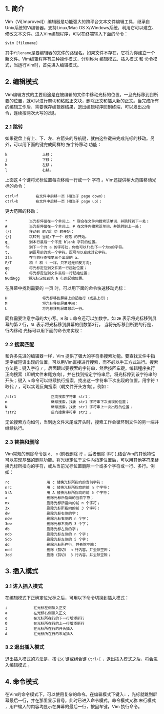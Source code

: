 ## 1. 简介
Vim（Vi[Improved]）编辑器是功能强大的跨平台文本文件编辑工具，继承自Unix系统的Vi编辑器，支持Linux/Mac OS X/Windows系统，利用它可以建立、修改文本文件。进入Vim编辑程序，可以在终端输入下面的命令：
```
$vim [filename]
```
其中`filename`是要编辑器的文件的路径名。如果文件不存在，它将为你建立一个新文件。Vim编辑程序有三种操作模式，分别称为 编辑模式、插入模式 和 命令模式，当运行Vim时，首先进入编辑模式。
## 2. 编辑模式
Vim编辑方式的主要用途是在被编辑的文件中移动光标的位置。一旦光标移到到所要的位置，就可以进行剪切和粘贴正文块，删除正文和插入新的正文。当完成所有的编辑工作后，需要保存编辑器结果，退出编辑程序回到终端，可以发出`ZZ`命令，连续按两次大写的`Z`键。
### 2.1 跳转
如果键盘上有上、下、左、右箭头的导航键，就由这些键来完成光标的移动。另外，可以用下面的键完成同样的 按字符移动 功能：
```
k                上移；
j                下移；
h                左移；
l                右移。
```
上面这４个键将光标位置每次移动一行或一个 字符 。Vim还提供稍大范围移动光标的命令：
```
ctrl+f        在文件中前移一页（相当于 page down）；
ctrl+b        在文件中后移一页（相当于 page up）；
```
更大范围的移动：
```
*          当光标停留在一个单词上，* 键会在文件内搜索该单词，并跳转到下一处；
#          当光标停留在一个单词上，# 在文件内搜索该单词，并跳转到上一处；
(/)        移动到 前/后 句 的开始；
{/}        跳转到 当前/下一个 段落 的开始。
g_         到本行最后一个不是 blank 字符的位置。
fa         到下一个为 a 的字符处，你也可以fs到下一个为s的字符。
t,         到逗号前的第一个字符。逗号可以变成其它字符。
3fa        在当前行查找第三个出现的 a。
F/T        和 f 和 t 一样，只不过是相反方向;
gg         将光标定位到文件第一行起始位置；
G          将光标定位到文件最后一行起始位置；
NG或Ngg    将光标定位到第 N 行的起始位置。
```
在屏幕中找到需要的 一页 时，可以用下面的命令快速移动光标：
```
H                将光标移到屏幕上的起始行（或最上行）；
M                将光标移到屏幕中间；
L                将光标移到屏幕最后一行。
```
同样需要注意字母的大小写。`H` 和 `L` 命令还可以加数字。如 `2H` 表示将光标移到屏幕的第２行，`3L` 表示将光标移到屏幕的倒数第3行。
当将光标移到所要的行是，行内移动 光标可以用下面的命令来实现：
### 2.2 搜索匹配
和许多先进的编辑器一样，Vim 提供了强大的字符串搜索功能。要查找文件中指定字或短语出现的位置，可以用Vim直接进行搜索，而不必以手工方式进行。搜索方法是：键入字符 `/` ，后面跟以要搜索的字符串，然后按回车键。编辑程序执行正向搜索（即朝文件末尾方向），并在找到指定字符串后，将光标停到该字符串的开头；键入 `n` 命令可以继续执行搜索，找出这一字符串下次出现的位置。用字符 `?` 取代 `/` ，可以实现反向搜索（朝文件开头方向）。例如：
```
/str1                正向搜索字符串 str1；
n                    继续搜索，找出 str1 字符串下次出现的位置；
N                    继续搜索，找出 str1 字符串上一次出现的位置；
?str2                反向搜索字符串 str2 。
```
无论搜索方向如何，当到达文件末尾或开头时，搜索工作会循环到文件的另一端并继续执行。
### 2.3 替换和删除
Vim常规的删除命令是 `d`、 `x` (前者删除 `行` ，后者删除 `字符` ),结合Vim的其他特性可以实现基础的删除功能。将光标定位于文件内指定位置后，可以用其他字符来替换光标所指向的字符，或从当前光标位置删除一个或多个字符或一行、多行。例如：
```
rc                 用 c 替换光标所指向的当前字符；
nrc                用 c 替换光标所指向的前 n 个字符；
5rA                用 A 替换光标所指向的前 5 个字符；
x                  删除光标所指向的当前字符；
nx                 删除光标所指向的前 n 个字符；
3x                 删除光标所指向的前 3 个字符；
dw                 删除光标右侧的字；
ndw                删除光标右侧的 n 个字；
3dw                删除光标右侧的 3 个字；
db                 删除光标左侧的字；
ndb                删除光标左侧的 n 个字；
5db                删除光标左侧的 5 个字；
dd                 删除光标所在行，并去除空隙；
ndd                删除（剪切） n 行内容，并去除空隙；
3dd                删除（剪切） 3 行内容，并去除空隙；
```
## 3. 插入模式
### 3.1 进入插入模式
在编辑模式下正确定位光标之后，可用以下命令切换到插入模式：
```
i            在光标左侧插入正文
a            在光标右侧插入正文
o            在光标所在行的下一行增添新行
O            在光标所在行的上一行增添新行
I            在光标所在行的开头插入
A            在光标所在行的末尾插入
```
### 3.2 退出插入模式
退出插入模式的方法是，按 `ESC` 键或组合键 `Ctrl+[` ，退出插入模式之后，将会进入编辑模式 。
## 4. 命令模式
在Vim的命令模式下，可以使用复杂的命令。在编辑模式下键入`:` ，光标就跳到屏幕最后一行，并在那里显示冒号，此时已进入命令模式。命令模式又称 末行模式 ，用户输入的内容均显示在屏幕的最后一行，按回车键，Vim 执行命令。
